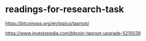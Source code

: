 # readings-for-research-task

https://bitcoinops.org/en/topics/taproot/

https://www.investopedia.com/bitcoin-taproot-upgrade-5210039
